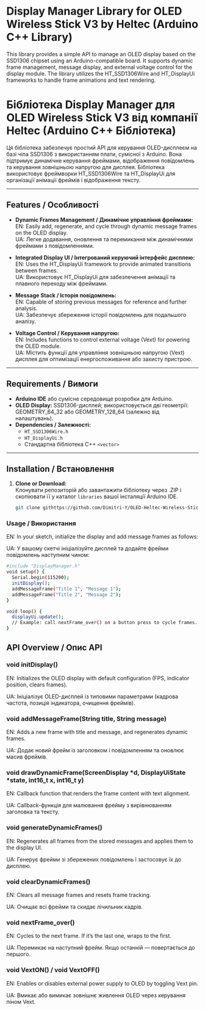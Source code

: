 # Display Manager Library for OLED Wireless Stick V3 by Heltec (Arduino C++ Library)

This library provides a simple API to manage an OLED display based on the SSD1306 chipset using an Arduino-compatible board. It supports dynamic frame management, message display, and external voltage control for the display module. The library utilizes the HT_SSD1306Wire and HT_DisplayUi frameworks to handle frame animations and text rendering.

# Бібліотека Display Manager для OLED Wireless Stick V3 від компанії Heltec (Arduino C++ Бібліотека)

Ця бібліотека забезпечує простий API для керування OLED-дисплеєм на базі чіпа SSD1306 з використанням плати, сумісної з Arduino. Вона підтримує динамічне керування фреймами, відображення повідомлень та керування зовнішньою напругою для дисплея. Бібліотека використовує фреймворки HT_SSD1306Wire та HT_DisplayUi для організації анімації фреймів і відображення тексту.

---

## Features / Особливості

- **Dynamic Frames Management / Динамічне управління фреймами:**  
  EN: Easily add, regenerate, and cycle through dynamic message frames on the OLED display.  
  UA: Легке додавання, оновлення та перемикання між динамічними фреймами з повідомленнями.

- **Integrated Display UI / Інтегрований керуючий інтерфейс дисплею:**  
  EN: Uses the HT_DisplayUi framework to provide animated transitions between frames.  
  UA: Використовує HT_DisplayUi для забезпечення анімації та плавного переходу між фреймами.

- **Message Stack / Історія повідомлень:**  
  EN: Capable of storing previous messages for reference and further analysis.  
  UA: Забезпечує збереження історії повідомлень для подальшого аналізу.

- **Voltage Control / Керування напругою:**  
  EN: Includes functions to control external voltage (Vext) for powering the OLED module.  
  UA: Містить функції для управління зовнішньою напругою (Vext) дисплея для оптимізації енергоспоживання або захисту пристрою.

---

## Requirements / Вимоги

- **Arduino IDE** або сумісне середовище розробки для Arduino.
- **OLED Display:** SSD1306-дисплей; використовується дві геометрії: GEOMETRY_64_32 або GEOMETRY_128_64 (залежно від налаштувань).
- **Dependencies / Залежності:**
  - `HT_SSD1306Wire.h`
  - `HT_DisplayUi.h`
  - Стандартна бібліотека C++ `<vector>`

---

## Installation / Встановлення

1. **Clone or Download:**  
   Клонувати репозиторій або завантажити бібліотеку через .ZIP  і скопіювати її у каталог `libraries` вашої інсталяції Arduino IDE.
   
   ```bash
   git clone githttps://github.com/Dimitri-Y/OLED-Heltec-Wireless-Stick-V3.git

### Usage / Використання

  EN: In your sketch, initialize the display and add message frames as follows:
  
  UA: У вашому скетчі ініціалізуйте дисплей та додайте фрейми повідомлень наступним чином:
  
  ```bash
  #include "DisplayManager.h"
  void setup() {
    Serial.begin(115200);
    initDisplay();
    addMessageFrame("Title 1", "Message 1");
    addMessageFrame("Title 2", "Message 2");
  }

  void loop() {
    displayUi.update();
    // Example: call nextFrame_over() on a button press to cycle frames.
  }
  ```


## API Overview / Опис API
### void initDisplay()
  EN: Initializes the OLED display with default configuration (FPS, indicator position, clears frames).
  
  UA: Ініціалізує OLED-дисплей із типовими параметрами (кадрова частота, позиція індикатора, очищення фреймів).

### void addMessageFrame(String title, String message)
  EN: Adds a new frame with title and message, and regenerates dynamic frames.
  
  UA: Додає новий фрейм із заголовком і повідомленням та оновлює масив фреймів.

### void drawDynamicFrame(ScreenDisplay *d, DisplayUiState *state, int16_t x, int16_t y)
  EN: Callback function that renders the frame content with text alignment.
  
  UA: Callback-функція для малювання фрейму з вирівнюванням заголовка та тексту.

### void generateDynamicFrames()
  EN: Regenerates all frames from the stored messages and applies them to the display UI.
  
  UA: Генерує фрейми зі збережених повідомлень і застосовує їх до дисплею.

### void clearDynamicFrames()
  EN: Clears all message frames and resets frame tracking.
  
  UA: Очищає всі фрейми та скидає лічильник кадрів.

### void nextFrame_over()
  EN: Cycles to the next frame. If it’s the last one, wraps to the first.
  
  UA: Перемикає на наступний фрейм. Якщо останній — повертається до першого.

### void VextON() / void VextOFF()
  EN: Enables or disables external power supply to OLED by toggling Vext pin.
  
  UA: Вмикає або вимикає зовнішнє живлення OLED через керування піном Vext.

